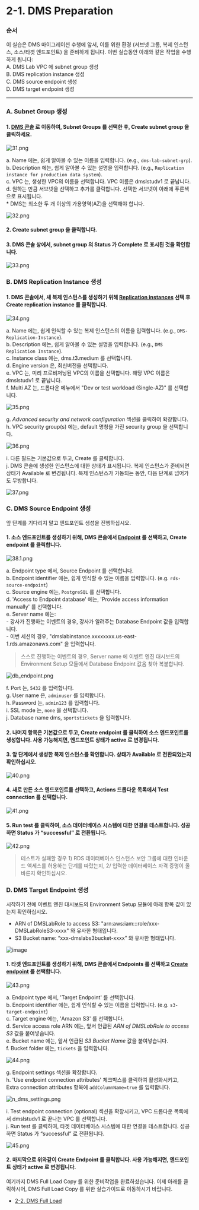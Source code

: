 # 2-1. DMS Preparation

### 순서

이 실습은 DMS 마이그레이션 수행에 앞서, 이를 위한 환경 (서브넷 그룹, 복제 인스턴스, 소스/타겟 엔드포인트) 을 준비하게 됩니다. 이번 실습동안 아래와 같은 작업을 수행하게 됩니다:<br> 
A. DMS Lab VPC 에 subnet group 생성<br> 
B. DMS replication instance 생성<br> 
C. DMS source endpoint 생성<br> 
D. DMS target endpoint 생성

***

### A. Subnet Group 생성

#### 1. [DMS 콘솔](https://console.aws.amazon.com/dms/v2/home#createSubnetGroup) 로 이동하여, Subnet Groups 를 선택한 후, Create subnet group 을 클릭하세요.

![31.png](../../images/n31.png)

  a. Name 에는, 쉽게 알아볼 수 있는 이름을 입력합니다. (e.g., ```dms-lab-subnet-grp```).<br> 
  b. Description 에는, 쉽게 알아볼 수 있는 설명을 입력합니다. (e.g., ```Replication instance for production data system```).<br> 
  c. VPC 는, 생성한 VPC의 이름을 선택합니다. VPC 이름은 dmslstudv1 로 끝납니다.<br> 
  d. 원하는 만큼 서브넷을 선택하고 추가를 클릭합니다. 선택한 서브넷이 아래에 푸른색으로 표시됩니다.<br> 
     * DMS는 최소한 두 개 이상의 가용영역(AZ)을 선택해야 합니다.

![32.png](../../images/n32.png)

#### 2. Create subnet group 을 클릭합니다.

#### 3. DMS 콘솔 상에서, subnet group 의 Status 가 **Complete** 로 표시된 것을 확인합니다.

![33.png](../../images/n33.png)

### B. DMS Replication Instance 생성

#### 1. DMS 콘솔에서, 새 복제 인스턴스를 생성하기 위해 [Replication instances](https://console.aws.amazon.com/dms/v2/home#createReplicationInstance) 선택 후 Create replication instance 를 클릭합니다.

![34.png](../../images/n34.png)

  a. Name 에는, 쉽게 인식할 수 있는 복제 인스턴스의 이름을 입력합니다. (e.g., ```DMS-Replication-Instance```).<br>
  b. Description 에는, 쉽게 알아볼 수 있는 설명을 입력합니다. (e.g., ```DMS Replication Instance```).<br>
  c. Instance class 에는, dms.t3.medium 를 선택합니다.<br>
  d. Engine version 은, 최신버전을 선택합니다.<br>
  e. VPC 는, 미리 프로비저닝된 VPC의 이름을 선택합니다. 해당 VPC 이름은 dmslstudv1 로 끝납니다.<br>
  f. Multi AZ 는, 드롭다운 메뉴에서 "Dev or test workload (Single-AZ)" 를 선택합니다.

![35.png](../../images/n35.png)

  g. *Advanced security and network configuration* 섹션을 클릭하여 확장합니다.<br>
  h. VPC security group(s) 에는, default 명칭을 가진 security group 을 선택합니다. 

![36.png](../../images/n36.png)

  i. 다른 필드는 기본값으로 두고, Create 를 클릭합니다.<br>
  j. DMS 콘솔에 생성한 인스턴스에 대한 상태가 표시됩니다. 복제 인스턴스가 준비되면 상태가 Available 로 변경됩니다. 복제 인스턴스가 가동되는 동안, 다음 단계로 넘어가도 무방합니다.

![37.png](../../images/n37.png)

### C. DMS Source Endpoint 생성

앞 단계를 기다리지 말고 엔드포인트 생성을 진행하십시오.

#### 1. 소스 엔드포인트를 생성하기 위해, DMS 콘솔에서 [Endpoint](https://console.aws.amazon.com/dms/v2/home#createNewEndpoint) 를 선택하고, Create endpoint 를 클릭합니다.

![38.1.png](../../images/n38.1.png)

  a. Endpoint type 에서, Source Endpoint 를 선택합니다.<br>
  b. Endpoint identifier 에는, 쉽게 인식할 수 있는 이름을 입력합니다. (e.g. ```rds-source-endpoint```)<br>
  c. Source engine 에는, `PostgreSQL` 를 선택합니다.<br>
  d. 'Access to Endpoint database' 에는, 'Provide access information manually' 를 선택합니다.<br>
  e. Server name 에는:<br>
     - 강사가 진행하는 이벤트의 경우, 강사가 알려주는 Database Endpoint 값을 입력합니다.<br>
        - 이번 세션의 경우, "dmslabinstance.xxxxxxxx.us-east-1.rds.amazonaws.com" 을 입력합니다.

> 스스로 진행하는 이벤트의 경우, Server name 에 이벤트 엔진 대시보드의 Environment Setup 모듈에서 Database Endpoint 값음 찾아 복붙합니다. 

![db_endpoint.png](../../images/n_db_endpoint.png)

  f. Port 는, ```5432``` 를 입력합니다.<br>
  g. User name 은, ```adminuser``` 를 입력합니다.<br>
  h. Password 는, ```admin123``` 를 입력합니다.<br>
  i. SSL mode 는, `none` 을 선택합니다.<br>
  j. Database name dms, ```sportstickets``` 을 입력합니다.

#### 2. 나머지 항목은 기본값으로 두고, Create endpoint 를 클릭하여 소스 엔드포인트를 생성합니다. 사용 가능해지면, 엔드포인트 상태가 active 로 변경됩니다.

#### 3. 앞 단계에서 생성한 복제 인스턴스를 확인합니다. 상태가 Available 로 전환되었는지 확인하십시오.

![40.png](../../images/n40.png)

#### 4. 새로 만든 소스 엔드포인트를 선택하고, Actions 드롭다운 목록에서 Test connection 를 선택합니다.

![41.png](../../images/n41.png)

#### 5. Run test 를 클릭하여, 소스 데이터베이스 시스템에 대한 연결을 테스트합니다. 성공하면 Status 가 “successful” 로 전환됩니다.

![42.png](../../images/n42.png)

> 테스트가 실패할 경우 1) RDS 데이터베이스 인스턴스 보안 그룹에 대한 인바운드 액세스를 허용하는 단계를 따랐는지, 2/ 입력한 데이터베이스 자격 증명이 올바른지 확인하십시오.

### D. DMS Target Endpoint 생성

시작하기 전에 이벤트 엔진 대시보드의 Environment Setup 모듈에 아래 항목 값이 있는지 확인하십시오.

  - ARN of DMSLabRole to access S3: "arn:aws:iam::<account number>:role/xxx-DMSLabRoleS3-xxxx" 와 유사한 형태입니다.
  - S3 Bucket name: “xxx-dmslabs3bucket-xxxx” 와 유사한 형태입니다.

![image](https://user-images.githubusercontent.com/87927874/197387689-13ee8034-5071-445a-9499-3a2e916a89f2.png)

#### 1. 타겟 엔드포인트를 생성하기 위해, DMS 콘솔에서 Endpoints 를 선택하고 [Create endpoint](https://console.aws.amazon.com/dms/v2/home#createNewEndpoint) 를 선택합니다.

![43.png](../../images/n43.png)

  a. Endpoint type 에서, 'Target Endpoint' 를 선택합니다.<br>
  b. Endpoint identifier 에는, 쉽게 인식할 수 있는 이름을 입력합니다. (e.g. ```s3-target-endpoint```)<br>
  c. Target engine 에는, 'Amazon S3' 를 선택합니다.<br>
  d. Service access role ARN 에는, 앞서 언급된 *ARN of DMSLabRole to access S3* 값을 붙여넣습니다.<br>
  e. Bucket name 에는, 앞서 언급된 *S3 Bucket Name* 값을 붙여넣습니다.<br>
  f. Bucket folder 에는, ```tickets``` 을 입력합니다.

![44.png](../../images/n44.png)

  g. Endpoint settings 섹션을 확장합니다.<br>
  h. 'Use endpoint connection attributes' 체크박스를 클릭하여 활성화시키고, Extra connection attributes 항목에 ```addColumnName=true``` 를 입력합니다.

![n_dms_settings.png](../../images/n_dms_settings.png)

  i. Test endpoint connection (optional) 섹션을 확장시키고, VPC 드롭다운 목록에서 dmslstudv1 로 끝나는 VPC 를 선택합니다.<br>
  j. Run test 를 클릭하여, 타겟 데이터베이스 시스템에 대한 연결을 테스트합니다. 성공하면 Status 가 “successful” 로 전환됩니다.

![45.png](../../images/n45.png)

#### 2. 마지막으로 위와같이 Create Endpoint 를 클릭합니다. 사용 가능해지면, 엔드포인트 상태가 active 로 변경됩니다.

여기까지 DMS Full Load Copy 를 위한 준비작업을 완료하셨습니다. 이제 아래를 클릭하시어, DMS Full Load Copy 를 위한 실습가이드로 이동하시기 바랍니다.

* [2-2. DMS Full Load](2-2.dmsfullload.md)
